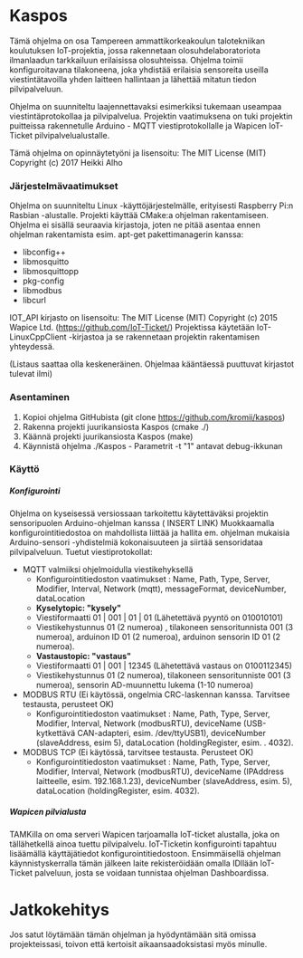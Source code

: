# Kaspos

Tämä ohjelma on osa Tampereen ammattikorkeakoulun talotekniikan koulutuksen IoT-projektia, jossa rakennetaan olosuhdelaboratoriota ilmanlaadun tarkkailuun erilaisissa olosuhteissa. 
Ohjelma toimii konfiguroitavana tilakoneena, joka yhdistää erilaisia sensoreita useilla viestintätavoilla yhden laitteen hallintaan ja lähettää mitatun tiedon pilvipalveluun.

Ohjelma on suunniteltu laajennettavaksi esimerkiksi tukemaan useampaa viestintäprotokollaa ja pilvipalvelua. Projektin vaatimuksena on tuki projektin puitteissa rakennetulle Arduino - MQTT viestiprotokollalle ja Wapicen IoT-Ticket pilvipalvelualustalle.

Tämä ohjelma on opinnäytetyöni ja lisensoitu: The MIT License (MIT) Copyright (c) 2017 Heikki Alho


### Järjestelmävaatimukset

Ohjelma on suunniteltu Linux -käyttöjärjestelmälle, erityisesti Raspberry Pi:n Rasbian -alustalle. Projekti käyttää CMake:a ohjelman rakentamiseen. 
Ohjelma ei sisällä seuraavia kirjastoja, joten ne pitää asentaa ennen ohjelman rakentamista esim. apt-get pakettimanagerin kanssa:
- libconfig++
- libmosquitto
- libmosquittopp
- pkg-config
- libmodbus
- libcurl


IOT_API kirjasto on lisensoitu: The MIT License (MIT) Copyright (c) 2015 Wapice Ltd. (https://github.com/IoT-Ticket/) Projektissa käytetään IoT-LinuxCppClient -kirjastoa ja se rakennetaan projektin rakentamisen yhteydessä.

(Listaus saattaa olla keskeneräinen. Ohjelmaa kääntäessä puuttuvat kirjastot tulevat ilmi)

### Asentaminen

1. Kopioi ohjelma GitHubista (git clone https://github.com/kromii/kaspos)
2. Rakenna projekti juurikansiosta Kaspos (cmake ./)
3. Käännä projekti juurikansiosta Kaspos (make)
4. Käynnistä ohjelma ./Kaspos - Parametrit -t "1" antavat debug-ikkunan

### Käyttö

##### Konfigurointi

Ohjelma on kyseisessä versiossaan tarkoitettu käytettäväksi projektin sensoripuolen Arduino-ohjelman kanssa ( INSERT LINK)
Muokkaamalla konfigurointitiedostoa on mahdollista liittää ja hallita em. ohjelman mukaisia Arduino-sensori -yhdistelmiä kokonaisuuteen ja siirtää sensoridataa pilvipalveluun. Tuetut viestiprotokollat:

- MQTT valmiiksi ohjelmoidulla viestikehyksellä
	- Konfigurointitiedoston vaatimukset : Name, Path, Type, Server, Modifier, Interval, Network (mqtt), messageFormat, deviceNumber, dataLocation
	- **Kyselytopic: "kysely"**
    - Viestiformaatti 01 | 001 | 01 | 01 (Lähetettävä pyyntö on 010010101)
    - Viestikehystunnus 01 (2 numeroa) , tilakoneen sensoritunnista 001 (3 numeroa), arduinon ID 01 (2 numeroa), arduinon sensorin ID 01 (2 numeroa).    
    - **Vastaustopic: "vastaus"**
    - Viestiformaatti 01 | 001 | 12345 (Lähetettävä vastaus on 0100112345)
    - Viestikehystunnus 01 (2 numeroa), tilakoneen sensoritunniste 001 (3 numeroa), sensorin AD-muunnettu lukema (1-10 numeroa)
- MODBUS RTU (Ei käytössä, ongelmia CRC-laskennan kanssa. Tarvitsee testausta, perusteet OK)
	- Konfigurointitiedoston vaatimukset : Name, Path, Type, Server, Modifier, Interval, Network (modbusRTU), deviceName (USB-kytkettävä CAN-adapteri, esim. /dev/ttyUSB1), deviceNumber (slaveAddress, esim 5), dataLocation (holdingRegister, esim. . 4032).
- MODBUS TCP (Ei käytössä, tarvitsee testausta. Perusteet OK)
	- Konfigurointitiedoston vaatimukset : Name, Path, Type, Server, Modifier, Interval, Network (modbusRTU), deviceName (IPAddress laitteelle, esim. 192.168.1.23), deviceNumber (slaveAddress, esim. 5), dataLocation (holdingRegister, esim. 4032).
    
##### Wapicen pilvialusta

TAMKilla on oma serveri Wapicen tarjoamalla IoT-ticket alustalla, joka on tällähetkellä ainoa tuettu pilvipalvelu. 
IoT-Ticketin konfigurointi tapahtuu lisäämällä käyttäjätiedot konfigurointitiedostoon. Ensimmäisellä ohjelman käynnistyskerralla tämän jälkeen laite rekisteröidään omalla IDllään IoT-Ticket palveluun, josta se voidaan tunnistaa ohjelman Dashboardissa.

# Jatkokehitys

Jos satut löytämään tämän ohjelman ja hyödyntämään sitä omissa projekteissasi, toivon että kertoisit aikaansaadoksistasi myös minulle.

    






